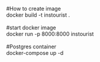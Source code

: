 #How to create image\
docker build -t instourist .
\
\
#start docker image\
docker run -p 8000:8000 instourist 
\
\
#Postgres container\
docker-compose up -d
